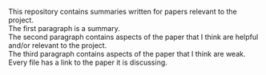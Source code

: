 This repository contains summaries written for papers relevant to the project.
<br />The first paragraph is a summary.
<br />The second paragraph contains aspects of the paper that I think are helpful and/or relevant to the project.
<br />The third paragraph contains aspects of the paper that I think are weak.
<br />Every file has a link to the paper it is discussing.
